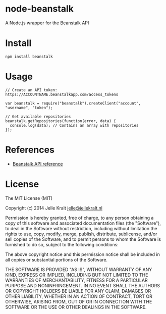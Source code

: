 node-beanstalk
==============

A Node.js wrapper for the Beanstalk API

# Install

    npm install beanstalk

# Usage 

    // Create an API token: https://ACCOUNTNAME.beanstalkapp.com/access_tokens
    
    var beanstalk = require("beanstalk").createClient("account", "username", "token");

    // Get available repositories
    beanstalk.getRepositories(function(error, data) {
      console.log(data); // Contains an array with repositories
    });
    
# References

- [Beanstalk API reference](http://api.beanstalkapp.com/)

# License

The MIT License (MIT)

Copyright (c) 2014 Jelle Kralt <jelle@jellekralt.nl>

Permission is hereby granted, free of charge, to any person obtaining a copy
of this software and associated documentation files (the "Software"), to deal
in the Software without restriction, including without limitation the rights
to use, copy, modify, merge, publish, distribute, sublicense, and/or sell
copies of the Software, and to permit persons to whom the Software is
furnished to do so, subject to the following conditions:

The above copyright notice and this permission notice shall be included in all
copies or substantial portions of the Software.

THE SOFTWARE IS PROVIDED "AS IS", WITHOUT WARRANTY OF ANY KIND, EXPRESS OR
IMPLIED, INCLUDING BUT NOT LIMITED TO THE WARRANTIES OF MERCHANTABILITY,
FITNESS FOR A PARTICULAR PURPOSE AND NONINFRINGEMENT. IN NO EVENT SHALL THE
AUTHORS OR COPYRIGHT HOLDERS BE LIABLE FOR ANY CLAIM, DAMAGES OR OTHER
LIABILITY, WHETHER IN AN ACTION OF CONTRACT, TORT OR OTHERWISE, ARISING FROM,
OUT OF OR IN CONNECTION WITH THE SOFTWARE OR THE USE OR OTHER DEALINGS IN THE
SOFTWARE.

